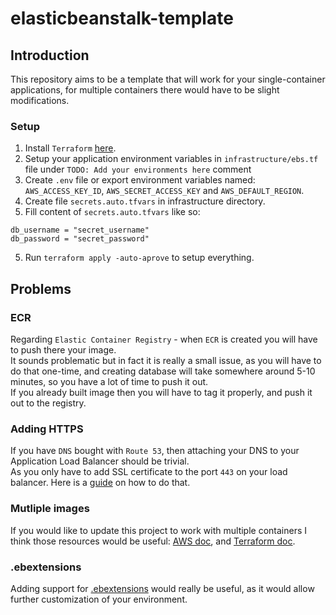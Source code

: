 # elasticbeanstalk-template

## Introduction

This repository aims to be a template that will work for your single-container applications, for multiple containers there would have to be slight modifications.

### Setup

1. Install `Terraform` [here](https://learn.hashicorp.com/terraform/getting-started/install.html).
2. Setup your application environment variables in `infrastructure/ebs.tf` file under `TODO: Add your environments here` comment
2. Create `.env` file or export environment variables named: `AWS_ACCESS_KEY_ID`, `AWS_SECRET_ACCESS_KEY` and `AWS_DEFAULT_REGION`.
3. Create file `secrets.auto.tfvars` in infrastructure directory.
4. Fill content of `secrets.auto.tfvars` like so:  
```
db_username = "secret_username"
db_password = "secret_password"
```
5. Run `terraform apply -auto-aprove` to setup everything.

## Problems

### ECR

Regarding `Elastic Container Registry` - when `ECR` is created you will have to push there your image.  
It sounds problematic but in fact it is really a small issue, as you will have to do that one-time, and creating database will take somewhere around 5-10 minutes, so you have a lot of time to push it out.  
If you already built image then you will have to tag it properly, and push it out to the registry.

### Adding HTTPS

If you have `DNS` bought with `Route 53`, then attaching your DNS to your Application Load Balancer should be trivial.  
As you only have to add SSL certificate to the port `443` on your load balancer. Here is a [guide](https://aws.amazon.com/premiumsupport/knowledge-center/elastic-beanstalk-https-configuration/) on how to do that.  

### Mutliple images

If you would like to update this project to work with multiple containers I think those resources would be useful: [AWS doc](https://docs.aws.amazon.com/elasticbeanstalk/latest/dg/create_deploy_docker_ecs.html), and [Terraform doc](https://registry.terraform.io/providers/hashicorp/aws/latest/docs/resources/elastic_beanstalk_application).

### .ebextensions

Adding support for [.ebextensions](https://docs.aws.amazon.com/elasticbeanstalk/latest/dg/ebextensions.html) would really be useful, as it would allow further customization of your environment.